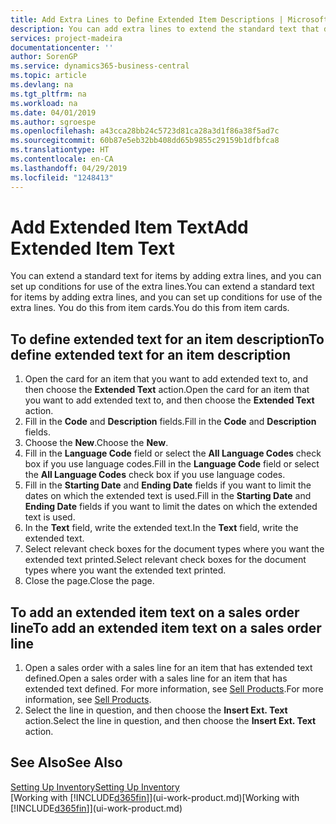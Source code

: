 ```yaml
---
title: Add Extra Lines to Define Extended Item Descriptions | Microsoft Docs
description: You can add extra lines to extend the standard text that describes an item.
services: project-madeira
documentationcenter: ''
author: SorenGP
ms.service: dynamics365-business-central
ms.topic: article
ms.devlang: na
ms.tgt_pltfrm: na
ms.workload: na
ms.date: 04/01/2019
ms.author: sgroespe
ms.openlocfilehash: a43cca28bb24c5723d81ca28a3d1f86a38f5ad7c
ms.sourcegitcommit: 60b87e5eb32bb408dd65b9855c29159b1dfbfca8
ms.translationtype: HT
ms.contentlocale: en-CA
ms.lasthandoff: 04/29/2019
ms.locfileid: "1248413"
---
```

# <a name="add-extended-item-text"></a><span data-ttu-id="c7ae9-103">Add Extended Item Text</span><span class="sxs-lookup"><span data-stu-id="c7ae9-103">Add Extended Item Text</span></span>
<span data-ttu-id="c7ae9-104">You can extend a standard text for items by adding extra lines, and you can set up conditions for use of the extra lines.</span><span class="sxs-lookup"><span data-stu-id="c7ae9-104">You can extend a standard text for items by adding extra lines, and you can set up conditions for use of the extra lines.</span></span> <span data-ttu-id="c7ae9-105">You do this from item cards.</span><span class="sxs-lookup"><span data-stu-id="c7ae9-105">You do this from item cards.</span></span>

## <a name="to-define-extended-text-for-an-item-description"></a><span data-ttu-id="c7ae9-106">To define extended text for an item description</span><span class="sxs-lookup"><span data-stu-id="c7ae9-106">To define extended text for an item description</span></span>
1. <span data-ttu-id="c7ae9-107">Open the card for an item that you want to add extended text to, and then choose the **Extended Text** action.</span><span class="sxs-lookup"><span data-stu-id="c7ae9-107">Open the card for an item that you want to add extended text to, and then choose the **Extended Text** action.</span></span>
2. <span data-ttu-id="c7ae9-108">Fill in the **Code** and **Description** fields.</span><span class="sxs-lookup"><span data-stu-id="c7ae9-108">Fill in the **Code** and **Description** fields.</span></span>
3. <span data-ttu-id="c7ae9-109">Choose the **New**.</span><span class="sxs-lookup"><span data-stu-id="c7ae9-109">Choose the **New**.</span></span>
4. <span data-ttu-id="c7ae9-110">Fill in the **Language Code** field or select the **All Language Codes** check box if you use language codes.</span><span class="sxs-lookup"><span data-stu-id="c7ae9-110">Fill in the **Language Code** field or select the **All Language Codes** check box if you use language codes.</span></span>
5. <span data-ttu-id="c7ae9-111">Fill in the **Starting Date** and **Ending Date** fields if you want to limit the dates on which the extended text is used.</span><span class="sxs-lookup"><span data-stu-id="c7ae9-111">Fill in the **Starting Date** and **Ending Date** fields if you want to limit the dates on which the extended text is used.</span></span>
6. <span data-ttu-id="c7ae9-112">In the **Text** field, write the extended text.</span><span class="sxs-lookup"><span data-stu-id="c7ae9-112">In the **Text** field, write the extended text.</span></span>
7. <span data-ttu-id="c7ae9-113">Select relevant check boxes for the document types where you want the extended text printed.</span><span class="sxs-lookup"><span data-stu-id="c7ae9-113">Select relevant check boxes for the document types where you want the extended text printed.</span></span>
8. <span data-ttu-id="c7ae9-114">Close the page.</span><span class="sxs-lookup"><span data-stu-id="c7ae9-114">Close the page.</span></span>

## <a name="to-add-an-extended-item-text-on-a-sales-order-line"></a><span data-ttu-id="c7ae9-115">To add an extended item text on a sales order line</span><span class="sxs-lookup"><span data-stu-id="c7ae9-115">To add an extended item text on a sales order line</span></span>
1. <span data-ttu-id="c7ae9-116">Open a sales order with a sales line for an item that has extended text defined.</span><span class="sxs-lookup"><span data-stu-id="c7ae9-116">Open a sales order with a sales line for an item that has extended text defined.</span></span> <span data-ttu-id="c7ae9-117">For more information, see [Sell Products](sales-how-sell-products.md).</span><span class="sxs-lookup"><span data-stu-id="c7ae9-117">For more information, see [Sell Products](sales-how-sell-products.md).</span></span>
2. <span data-ttu-id="c7ae9-118">Select the line in question, and then choose the **Insert Ext. Text** action.</span><span class="sxs-lookup"><span data-stu-id="c7ae9-118">Select the line in question, and then choose the **Insert Ext. Text** action.</span></span>

## <a name="see-also"></a><span data-ttu-id="c7ae9-119">See Also</span><span class="sxs-lookup"><span data-stu-id="c7ae9-119">See Also</span></span>
[<span data-ttu-id="c7ae9-120">Setting Up Inventory</span><span class="sxs-lookup"><span data-stu-id="c7ae9-120">Setting Up Inventory</span></span>](inventory-setup-inventory.md)  
<span data-ttu-id="c7ae9-121">[Working with [!INCLUDE[d365fin](includes/d365fin_md.md)]](ui-work-product.md)</span><span class="sxs-lookup"><span data-stu-id="c7ae9-121">[Working with [!INCLUDE[d365fin](includes/d365fin_md.md)]](ui-work-product.md)</span></span>
